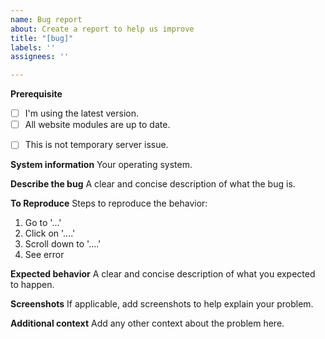 ```yaml
---
name: Bug report
about: Create a report to help us improve
title: "[bug]"
labels: ''
assignees: ''

---
```


<!-- If developer asking for additional informations and you're unable to provide it within 3 days this issue will be closed -->
**Prerequisite**
- [ ] I'm using the latest version.
- [ ] All website modules are up to date.
<!-- Check the website first with your browser -->
- [ ] This is not temporary server issue.

**System information**
Your operating system.

**Describe the bug**
A clear and concise description of what the bug is.

**To Reproduce**
Steps to reproduce the behavior:
1. Go to '...'
2. Click on '....'
3. Scroll down to '....'
4. See error

**Expected behavior**
A clear and concise description of what you expected to happen.

**Screenshots**
If applicable, add screenshots to help explain your problem.

**Additional context**
Add any other context about the problem here.
